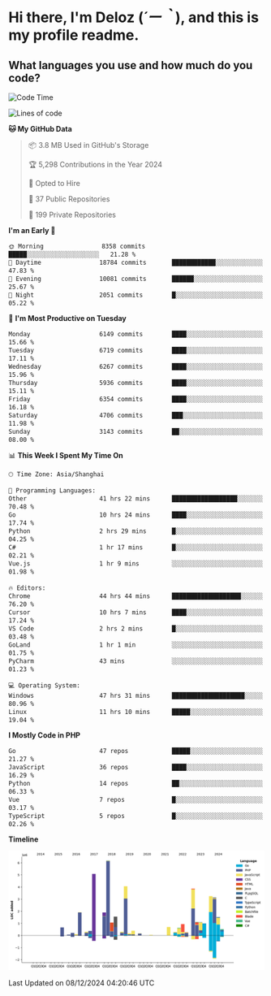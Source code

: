 # **Hi there, I'm Deloz (*´ー｀*), and this is my profile readme.**

## **What languages you use and how much do you code?**

<!--START_SECTION:waka-->
![Code Time](http://img.shields.io/badge/Code%20Time-5%2C229%20hrs%2043%20mins-blue)

![Lines of code](https://img.shields.io/badge/From%20Hello%20World%20I%27ve%20Written-42.6%20million%20lines%20of%20code-blue)

**🐱 My GitHub Data** 

> 📦 3.8 MB Used in GitHub's Storage 
 > 
> 🏆 5,298 Contributions in the Year 2024
 > 
> 💼 Opted to Hire
 > 
> 📜 37 Public Repositories 
 > 
> 🔑 199 Private Repositories 
 > 
**I'm an Early 🐤** 

```text
🌞 Morning                8358 commits        █████░░░░░░░░░░░░░░░░░░░░   21.28 % 
🌆 Daytime                18784 commits       ████████████░░░░░░░░░░░░░   47.83 % 
🌃 Evening                10081 commits       ██████░░░░░░░░░░░░░░░░░░░   25.67 % 
🌙 Night                  2051 commits        █░░░░░░░░░░░░░░░░░░░░░░░░   05.22 % 
```
📅 **I'm Most Productive on Tuesday** 

```text
Monday                   6149 commits        ████░░░░░░░░░░░░░░░░░░░░░   15.66 % 
Tuesday                  6719 commits        ████░░░░░░░░░░░░░░░░░░░░░   17.11 % 
Wednesday                6267 commits        ████░░░░░░░░░░░░░░░░░░░░░   15.96 % 
Thursday                 5936 commits        ████░░░░░░░░░░░░░░░░░░░░░   15.11 % 
Friday                   6354 commits        ████░░░░░░░░░░░░░░░░░░░░░   16.18 % 
Saturday                 4706 commits        ███░░░░░░░░░░░░░░░░░░░░░░   11.98 % 
Sunday                   3143 commits        ██░░░░░░░░░░░░░░░░░░░░░░░   08.00 % 
```


📊 **This Week I Spent My Time On** 

```text
🕑︎ Time Zone: Asia/Shanghai

💬 Programming Languages: 
Other                    41 hrs 22 mins      ██████████████████░░░░░░░   70.48 % 
Go                       10 hrs 24 mins      ████░░░░░░░░░░░░░░░░░░░░░   17.74 % 
Python                   2 hrs 29 mins       █░░░░░░░░░░░░░░░░░░░░░░░░   04.25 % 
C#                       1 hr 17 mins        █░░░░░░░░░░░░░░░░░░░░░░░░   02.21 % 
Vue.js                   1 hr 9 mins         ░░░░░░░░░░░░░░░░░░░░░░░░░   01.98 % 

🔥 Editors: 
Chrome                   44 hrs 44 mins      ███████████████████░░░░░░   76.20 % 
Cursor                   10 hrs 7 mins       ████░░░░░░░░░░░░░░░░░░░░░   17.24 % 
VS Code                  2 hrs 2 mins        █░░░░░░░░░░░░░░░░░░░░░░░░   03.48 % 
GoLand                   1 hr 1 min          ░░░░░░░░░░░░░░░░░░░░░░░░░   01.75 % 
PyCharm                  43 mins             ░░░░░░░░░░░░░░░░░░░░░░░░░   01.23 % 

💻 Operating System: 
Windows                  47 hrs 31 mins      ████████████████████░░░░░   80.96 % 
Linux                    11 hrs 10 mins      █████░░░░░░░░░░░░░░░░░░░░   19.04 % 
```

**I Mostly Code in PHP** 

```text
Go                       47 repos            █████░░░░░░░░░░░░░░░░░░░░   21.27 % 
JavaScript               36 repos            ████░░░░░░░░░░░░░░░░░░░░░   16.29 % 
Python                   14 repos            ██░░░░░░░░░░░░░░░░░░░░░░░   06.33 % 
Vue                      7 repos             █░░░░░░░░░░░░░░░░░░░░░░░░   03.17 % 
TypeScript               5 repos             █░░░░░░░░░░░░░░░░░░░░░░░░   02.26 % 
```



**Timeline**

![Lines of Code chart](https://raw.githubusercontent.com/deloz/deloz/main/assets/bar_graph.png)


 Last Updated on 08/12/2024 04:20:46 UTC
<!--END_SECTION:waka-->
